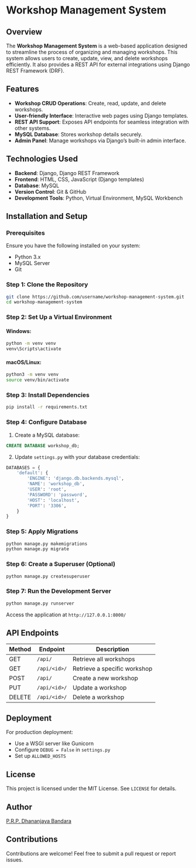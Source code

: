 # Workshop Management System

## Overview
The **Workshop Management System** is a web-based application designed to streamline the process of organizing and managing workshops. This system allows users to create, update, view, and delete workshops efficiently. It also provides a REST API for external integrations using Django REST Framework (DRF).

## Features
- **Workshop CRUD Operations**: Create, read, update, and delete workshops.
- **User-friendly Interface**: Interactive web pages using Django templates.
- **REST API Support**: Exposes API endpoints for seamless integration with other systems.
- **MySQL Database**: Stores workshop details securely.
- **Admin Panel**: Manage workshops via Django’s built-in admin interface.

## Technologies Used
- **Backend**: Django, Django REST Framework
- **Frontend**: HTML, CSS, JavaScript (Django templates)
- **Database**: MySQL
- **Version Control**: Git & GitHub
- **Development Tools**: Python, Virtual Environment, MySQL Workbench

## Installation and Setup

### Prerequisites
Ensure you have the following installed on your system:
- Python 3.x
- MySQL Server
- Git

### Step 1: Clone the Repository
```bash
git clone https://github.com/username/workshop-management-system.git
cd workshop-management-system
```

### Step 2: Set Up a Virtual Environment
#### Windows:
```bash
python -m venv venv
venv\Scripts\activate
```
#### macOS/Linux:
```bash
python3 -m venv venv
source venv/bin/activate
```

### Step 3: Install Dependencies
```bash
pip install -r requirements.txt
```

### Step 4: Configure Database
1. Create a MySQL database:
```sql
CREATE DATABASE workshop_db;
```
2. Update `settings.py` with your database credentials:
```python
DATABASES = {
    'default': {
        'ENGINE': 'django.db.backends.mysql',
        'NAME': 'workshop_db',
        'USER': 'root',
        'PASSWORD': 'password',
        'HOST': 'localhost',
        'PORT': '3306',
    }
}
```

### Step 5: Apply Migrations
```bash
python manage.py makemigrations
python manage.py migrate
```

### Step 6: Create a Superuser (Optional)
```bash
python manage.py createsuperuser
```

### Step 7: Run the Development Server
```bash
python manage.py runserver
```
Access the application at `http://127.0.0.1:8000/`

## API Endpoints
| Method | Endpoint | Description |
|--------|---------|-------------|
| GET | `/api/` | Retrieve all workshops |
| GET | `/api/<id>/` | Retrieve a specific workshop |
| POST | `/api/` | Create a new workshop |
| PUT | `/api/<id>/` | Update a workshop |
| DELETE | `/api/<id>/` | Delete a workshop |

## Deployment
For production deployment:
- Use a WSGI server like Gunicorn
- Configure `DEBUG = False` in `settings.py`
- Set up `ALLOWED_HOSTS`

## License
This project is licensed under the MIT License. See `LICENSE` for details.

## Author
[P.R.P. Dhananjaya Bandara](https://github.com/username)

## Contributions
Contributions are welcome! Feel free to submit a pull request or report issues.

